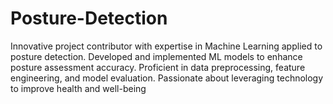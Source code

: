# Posture-Detection
Innovative project contributor with expertise in Machine Learning applied to posture detection. Developed and implemented ML models to enhance posture assessment accuracy. Proficient in data preprocessing, feature engineering, and model evaluation. Passionate about leveraging technology to improve health and well-being
